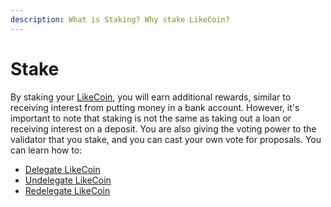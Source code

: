 ```yaml
---
description: What is Staking? Why stake LikeCoin?
---
```


# Stake

By staking your [LikeCoin](https://like.co/), you will earn additional rewards, similar to receiving interest from putting money in a bank account. However, it's important to note that staking is not the same as taking out a loan or receiving interest on a deposit. You are also giving the voting power to the validator that you stake, and you can cast your own vote for proposals. You can learn how to:

* [Delegate LikeCoin](delegation-of-likecoin/)
* [Undelegate LikeCoin](undelegation-of-likecoin/)
* [Redelegate LikeCoin](redelegation-of-likecoin/)
